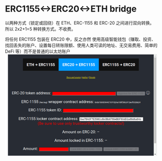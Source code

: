 # ERC1155<->ERC20<->ETH bridge

以两种方式（锁定或回绕）在 ETH、ERC-1155 和 ERC-20 之间进行双向转换。所以 2x2+1=5 种转换方式。不收费。

将任何 ERC1155 包装在 ERC20 中，反之亦然
使用高级智能钱包（赚取、投资、找回丢失的账户、设置每日转账限额、使用人类可读的地址、无交易费用、简单的 DeFi 等）而不是普通的以太坊账户
![erc1155erc20bridge-dapp-exchanges-ethereum-image1_aa44784bbf46843c49e9b870ab4a26b0](erc1155erc20bridge-dapp-exchanges-ethereum-image1_aa44784bbf46843c49e9b870ab4a26b0.png)

